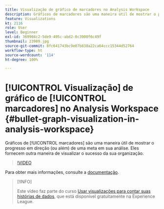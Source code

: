 ```yaml
---
title: Visualização de gráfico de marcadores no Analysis Workspace
description: Gráficos de marcadores são uma maneira útil de mostrar o progresso em direção (ou além) de uma meta em sua análise. Eles fornecem outra maneira de visualizar o sucesso da sua organização.
feature: Visualizations
kt: 2116
role: User
level: Beginner
exl-id: 369904c2-5de9-495c-abd2-0c3900f6c49f
thumbnail: 23989.jpg
source-git-commit: 8fc641743bc9e07b838a22ca64ccc15344d52764
workflow-type: ht
source-wordcount: '114'
ht-degree: 100%

---
```


# [!UICONTROL Visualização] de gráfico de [!UICONTROL marcadores] no Analysis Workspace {#bullet-graph-visualization-in-analysis-workspace}

Gráficos de [!UICONTROL marcadores] são uma maneira útil de mostrar o progresso em direção (ou além) de uma meta em sua análise. Eles fornecem outra maneira de visualizar o sucesso da sua organização.

>[!VIDEO](https://video.tv.adobe.com/v/23989/?quality=12&learn=on)

Para obter mais informações, consulte a [documentação](https://experienceleague.adobe.com/docs/analytics/analyze/analysis-workspace/visualizations/bullet-graph.html?lang=pt-BR).

>[!INFO]
>
> Este vídeo faz parte do curso [Usar visualizações para contar suas histórias de dados](https://experienceleague.adobe.com/?recommended=Analytics-U-1-2021.1.visualizations&amp;lang=pt-BR), que está disponível gratuitamente na Experience League.
